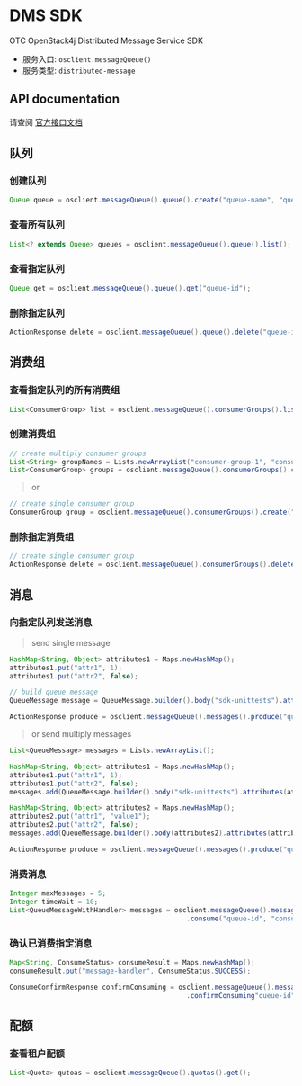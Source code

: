 # DMS SDK

OTC OpenStack4j Distributed Message Service SDK
- 服务入口: `osclient.messageQueue()`
- 服务类型: `distributed-message` 


## API documentation

请查阅 [官方接口文档](https://docs.otc.t-systems.com/en-us/api/dms/en-us_topic_0036182510.html)

## 队列
### 创建队列
```java
Queue queue = osclient.messageQueue().queue().create("queue-name", "queue-display-name");
```

### 查看所有队列
```java
List<? extends Queue> queues = osclient.messageQueue().queue().list();
```

### 查看指定队列
```java
Queue get = osclient.messageQueue().queue().get("queue-id");
```

### 删除指定队列
```java
ActionResponse delete = osclient.messageQueue().queue().delete("queue-id");
```

## 消费组
### 查看指定队列的所有消费组
```java
List<ConsumerGroup> list = osclient.messageQueue().consumerGroups().list(queue.getId());
```

### 创建消费组
```java
// create multiply consumer groups
List<String> groupNames = Lists.newArrayList("consumer-group-1", "consumer-group-2");
List<ConsumerGroup> groups = osclient.messageQueue().consumerGroups().create("queue-id", groupNames);
```

> or

```java
// create single consumer group
ConsumerGroup group = osclient.messageQueue().consumerGroups().create("queue-id", "consumer-group-name");
```

### 删除指定消费组
```java
// create single consumer group
ActionResponse delete = osclient.messageQueue().consumerGroups().delete("queue-id", "consumer-group-id");
```

## 消息
### 向指定队列发送消息

> send single message

```java
HashMap<String, Object> attributes1 = Maps.newHashMap();
attributes1.put("attr1", 1);
attributes1.put("attr2", false);

// build queue message
QueueMessage message = QueueMessage.builder().body("sdk-unittests").attributes(attributes1).build();

ActionResponse produce = osclient.messageQueue().messages().produce("queue-id", message);
```

> or send multiply messages

```java
List<QueueMessage> messages = Lists.newArrayList();

HashMap<String, Object> attributes1 = Maps.newHashMap();
attributes1.put("attr1", 1);
attributes1.put("attr2", false);
messages.add(QueueMessage.builder().body("sdk-unittests").attributes(attributes1).build());

HashMap<String, Object> attributes2 = Maps.newHashMap();
attributes2.put("attr1", "value1");
attributes2.put("attr2", false);
messages.add(QueueMessage.builder().body(attributes2).attributes(attributes2).build());

ActionResponse produce = osclient.messageQueue().messages().produce("queue-id", messages);
```


### 消费消息
```java
Integer maxMessages = 5;
Integer timeWait = 10;
List<QueueMessageWithHandler> messages = osclient.messageQueue().messages()
											.consume("queue-id", "consumer-group-id", maxMessages, timeWait);
```

### 确认已消费指定消息
```java
Map<String, ConsumeStatus> consumeResult = Maps.newHashMap();
consumeResult.put("message-handler", ConsumeStatus.SUCCESS);

ConsumeConfirmResponse confirmConsuming = osclient.messageQueue().messages()
											.confirmConsuming"queue-id", "consumer-group-id", consumeResult);
```

## 配额
### 查看租户配额
```java
List<Quota> qutoas = osclient.messageQueue().quotas().get();
```
